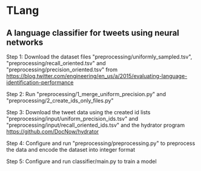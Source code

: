 # TLang
## A language classifier for tweets using neural networks

Step 1: Download the dataset files "preprocessing/uniformly_sampled.tsv", "preprocessing/recall_oriented.tsv" and "preprocessing/precision_oriented.tsv" from https://blog.twitter.com/engineering/en_us/a/2015/evaluating-language-identification-performance

Step 2: Run "preprocessing/1_merge_uniform_precision.py" and "preprocessing/2_create_ids_only_files.py"

Step 3: Download the tweet data using the created id lists "preprocessing/input/uniform_precision_ids.tsv" and "preprocessing/input/recall_oriented_ids.tsv" and the hydrator program https://github.com/DocNow/hydrator

Step 4: Configure and run "preprocessing/preprocessing.py" to preprocess the data and encode the dataset into integer format

Step 5: Configure and run classifier/main.py to train a model

